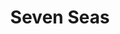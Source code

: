---
title: Seven Seas
category:
  - Gaming
ApprovedOn: Q1 2024
externalUrl: "#"
type: Grant 
grantType: Project
---